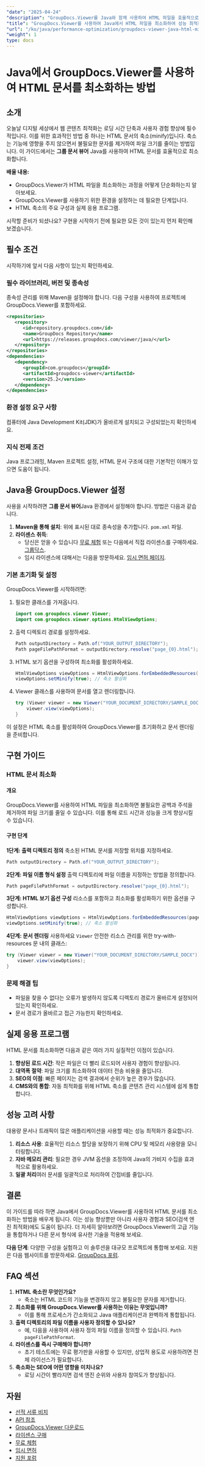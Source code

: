 ```yaml
---
"date": "2025-04-24"
"description": "GroupDocs.Viewer를 Java와 함께 사용하여 HTML 파일을 효율적으로 최소화하고 웹 성능과 사용자 경험을 향상시키는 방법을 알아보세요."
"title": "GroupDocs.Viewer를 사용하여 Java에서 HTML 파일을 최소화하여 성능 최적화하는 방법"
"url": "/ko/java/performance-optimization/groupdocs-viewer-java-html-minification-guide/"
"weight": 1
type: docs
---
```

# Java에서 GroupDocs.Viewer를 사용하여 HTML 문서를 최소화하는 방법

## 소개
오늘날 디지털 세상에서 웹 콘텐츠 최적화는 로딩 시간 단축과 사용자 경험 향상에 필수적입니다. 이를 위한 효과적인 방법 중 하나는 HTML 문서의 축소(minify)입니다. 축소는 기능에 영향을 주지 않으면서 불필요한 문자를 제거하여 파일 크기를 줄이는 방법입니다. 이 가이드에서는 **그룹 문서 뷰어** Java를 사용하여 HTML 문서를 효율적으로 최소화합니다.

**배울 내용:**
- GroupDocs.Viewer가 HTML 파일을 최소화하는 과정을 어떻게 단순화하는지 알아보세요.
- GroupDocs.Viewer를 사용하기 위한 환경을 설정하는 데 필요한 단계입니다.
- HTML 축소의 주요 구성과 실제 응용 프로그램.

시작할 준비가 되셨나요? 구현을 시작하기 전에 필요한 모든 것이 있는지 먼저 확인해 보겠습니다.

## 필수 조건
시작하기에 앞서 다음 사항이 있는지 확인하세요.

### 필수 라이브러리, 버전 및 종속성
종속성 관리를 위해 Maven을 설정해야 합니다. 다음 구성을 사용하여 프로젝트에 GroupDocs.Viewer를 포함하세요.

```xml
<repositories>
   <repository>
      <id>repository.groupdocs.com</id>
      <name>GroupDocs Repository</name>
      <url>https://releases.groupdocs.com/viewer/java/</url>
   </repository>
</repositories>
<dependencies>
   <dependency>
      <groupId>com.groupdocs</groupId>
      <artifactId>groupdocs-viewer</artifactId>
      <version>25.2</version>
   </dependency>
</dependencies>
```

### 환경 설정 요구 사항
컴퓨터에 Java Development Kit(JDK)가 올바르게 설치되고 구성되었는지 확인하세요.

### 지식 전제 조건
Java 프로그래밍, Maven 프로젝트 설정, HTML 문서 구조에 대한 기본적인 이해가 있으면 도움이 됩니다.

## Java용 GroupDocs.Viewer 설정
사용을 시작하려면 **그룹 문서 뷰어**Java 환경에서 설정해야 합니다. 방법은 다음과 같습니다.

1. **Maven을 통해 설치**: 위에 표시된 대로 종속성을 추가합니다. `pom.xml` 파일.
2. **라이센스 취득**:
   - 당신은 얻을 수 있습니다 [무료 체험](https://releases.groupdocs.com/viewer/java/) 또는 다음에서 직접 라이센스를 구매하세요. [그룹닥스](https://purchase.groupdocs.com/buy).
   - 임시 라이센스에 대해서는 다음을 방문하세요. [임시 면허 페이지](https://purchase.groupdocs.com/temporary-license/).

### 기본 초기화 및 설정
GroupDocs.Viewer를 시작하려면:

1. 필요한 클래스를 가져옵니다.
    ```java
    import com.groupdocs.viewer.Viewer;
    import com.groupdocs.viewer.options.HtmlViewOptions;
    ```

2. 출력 디렉토리 경로를 설정하세요.
    ```java
    Path outputDirectory = Path.of("YOUR_OUTPUT_DIRECTORY");
    Path pageFilePathFormat = outputDirectory.resolve("page_{0}.html");
    ```

3. HTML 보기 옵션을 구성하여 최소화를 활성화하세요.
    ```java
    HtmlViewOptions viewOptions = HtmlViewOptions.forEmbeddedResources(pageFilePathFormat);
    viewOptions.setMinify(true); // 축소 활성화
    ```

4. Viewer 클래스를 사용하여 문서를 열고 렌더링합니다.
    ```java
    try (Viewer viewer = new Viewer("YOUR_DOCUMENT_DIRECTORY/SAMPLE_DOCX")) {
        viewer.view(viewOptions);
    }
    ```

이 설정은 HTML 축소를 활성화하여 GroupDocs.Viewer를 초기화하고 문서 렌더링을 준비합니다.

## 구현 가이드
### HTML 문서 최소화
#### 개요
GroupDocs.Viewer를 사용하여 HTML 파일을 최소화하면 불필요한 공백과 주석을 제거하여 파일 크기를 줄일 수 있습니다. 이를 통해 로드 시간과 성능을 크게 향상시킬 수 있습니다.

#### 구현 단계
**1단계: 출력 디렉토리 정의**
축소된 HTML 문서를 저장할 위치를 지정하세요.
```java
Path outputDirectory = Path.of("YOUR_OUTPUT_DIRECTORY");
```

**2단계: 파일 이름 형식 설정**
출력 디렉토리에 파일 이름을 지정하는 방법을 정의합니다.
```java
Path pageFilePathFormat = outputDirectory.resolve("page_{0}.html");
```

**3단계: HTML 보기 옵션 구성**
리소스를 포함하고 최소화를 활성화하기 위한 옵션을 구성합니다.
```java
HtmlViewOptions viewOptions = HtmlViewOptions.forEmbeddedResources(pageFilePathFormat);
viewOptions.setMinify(true); // 축소 활성화
```

**4단계: 문서 렌더링**
사용하세요 `Viewer` 안전한 리소스 관리를 위한 try-with-resources 문 내의 클래스:
```java
try (Viewer viewer = new Viewer("YOUR_DOCUMENT_DIRECTORY/SAMPLE_DOCX")) {
    viewer.view(viewOptions);
}
```

### 문제 해결 팁
- 파일을 찾을 수 없다는 오류가 발생하지 않도록 디렉토리 경로가 올바르게 설정되어 있는지 확인하세요.
- 문서 경로가 올바르고 접근 가능한지 확인하세요.

## 실제 응용 프로그램
HTML 문서를 최소화하면 다음과 같은 여러 가지 실질적인 이점이 있습니다.

1. **향상된 로드 시간**: 작은 파일은 더 빨리 로드되어 사용자 경험이 향상됩니다.
2. **대역폭 절약**: 파일 크기를 최소화하여 데이터 전송 비용을 줄입니다.
3. **SEO의 이점**: 빠른 페이지는 검색 결과에서 순위가 높은 경우가 많습니다.
4. **CMS와의 통합**: 자동 최적화를 위해 HTML 축소를 콘텐츠 관리 시스템에 쉽게 통합합니다.

## 성능 고려 사항
대용량 문서나 트래픽이 많은 애플리케이션을 사용할 때는 성능 최적화가 중요합니다.

1. **리소스 사용**: 효율적인 리소스 할당을 보장하기 위해 CPU 및 메모리 사용량을 모니터링합니다.
2. **자바 메모리 관리**: 필요한 경우 JVM 옵션을 조정하여 Java의 가비지 수집을 효과적으로 활용하세요.
3. **일괄 처리**여러 문서를 일괄적으로 처리하여 간접비를 줄입니다.

## 결론
이 가이드를 따라 하면 Java에서 GroupDocs.Viewer를 사용하여 HTML 문서를 최소화하는 방법을 배우게 됩니다. 이는 성능 향상뿐만 아니라 사용자 경험과 SEO(검색 엔진 최적화)에도 도움이 됩니다. 더 자세히 알아보려면 GroupDocs.Viewer의 고급 기능을 통합하거나 다른 문서 형식에 유사한 기술을 적용해 보세요.

**다음 단계**: 다양한 구성을 실험하고 이 솔루션을 대규모 프로젝트에 통합해 보세요. 지원은 다음 웹사이트를 방문하세요. [GroupDocs 포럼](https://forum.groupdocs.com/c/viewer/9).

## FAQ 섹션
1. **HTML 축소란 무엇인가요?**
   - 축소는 HTML 코드의 기능을 변경하지 않고 불필요한 문자를 제거합니다.
2. **최소화를 위해 GroupDocs.Viewer를 사용하는 이유는 무엇입니까?**
   - 이를 통해 프로세스가 간소화되고 Java 애플리케이션과 완벽하게 통합됩니다.
3. **출력 디렉토리의 파일 이름을 사용자 정의할 수 있나요?**
   - 예, 다음을 사용하여 사용자 정의 파일 이름을 정의할 수 있습니다. `Path pageFilePathFormat`.
4. **라이센스를 즉시 구매해야 합니까?**
   - 초기 테스트에는 무료 평가판을 사용할 수 있지만, 상업적 용도로 사용하려면 전체 라이선스가 필요합니다.
5. **축소화는 SEO에 어떤 영향을 미치나요?**
   - 로딩 시간이 빨라지면 검색 엔진 순위와 사용자 참여도가 향상됩니다.

## 자원
- [선적 서류 비치](https://docs.groupdocs.com/viewer/java/)
- [API 참조](https://reference.groupdocs.com/viewer/java/)
- [GroupDocs.Viewer 다운로드](https://releases.groupdocs.com/viewer/java/)
- [라이센스 구매](https://purchase.groupdocs.com/buy)
- [무료 체험](https://releases.groupdocs.com/viewer/java/)
- [임시 면허](https://purchase.groupdocs.com/temporary-license/)
- [지원 포럼](https://forum.groupdocs.com/c/viewer/9)